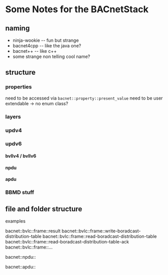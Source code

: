 Some Notes for the BACnetStack
=============================


naming
------
 * ninja-wookie -- fun but strange
 * bacnet4cpp -- like the java one?
 * bacnet++   -- like c++
 * some strange non telling cool name?


structure
---------

### properties
need to be accessed via ```bacnet::property::present_value```
need to be user extendable -> no enum class?

### layers

### updv4

### updv6

#### bvllv4 / bvllv6  

#### npdu

#### apdu
 
### BBMD stuff


file and folder structure
-------------------------

examples

bacnet::bvlc::frame::result
bacnet::bvlc::frame::write-boradcast-distribution-table
bacnet::bvlc::frame::read-boradcast-distribution-table
bacnet::bvlc::frame::read-boradcast-distribution-table-ack
bacnet::bvlc::frame::...



bacnet::npdu::

bacnet::apdu::
